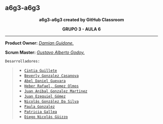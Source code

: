 
## a6g3-a6g3  
<p align="center"><strong>a6g3-a6g3 created by GitHub Classroom</strong></p>  
<p align="center"><strong>GRUPO 3 - AULA 6</strong></p>  
<hr = />

**Product Owner:** [*Damian Guidone.*]()  

**Scrum Master:** [*Gustavo Alberto Godoy.*]()  

<code>Desarrolladores:</code>  
> - [`Cintia Guillete`]()
> - [`Beverly Gonzalez Casanova`]()
> - [`Abel Daniel Guevara`]()
> - [`Heber Rafael, Gomez Olmos`]()
> - [`Juan Anibal Gonzalez Martinez`]()
> - [`Juan Ezequiel Gómez`]()
> - [`Nicolás González Da Silva`]()
> - [`Paula Gonzalez`]()
> - [`Patricia Gallea`]()
> - [`Diego Nicolás Güizzo`]()

